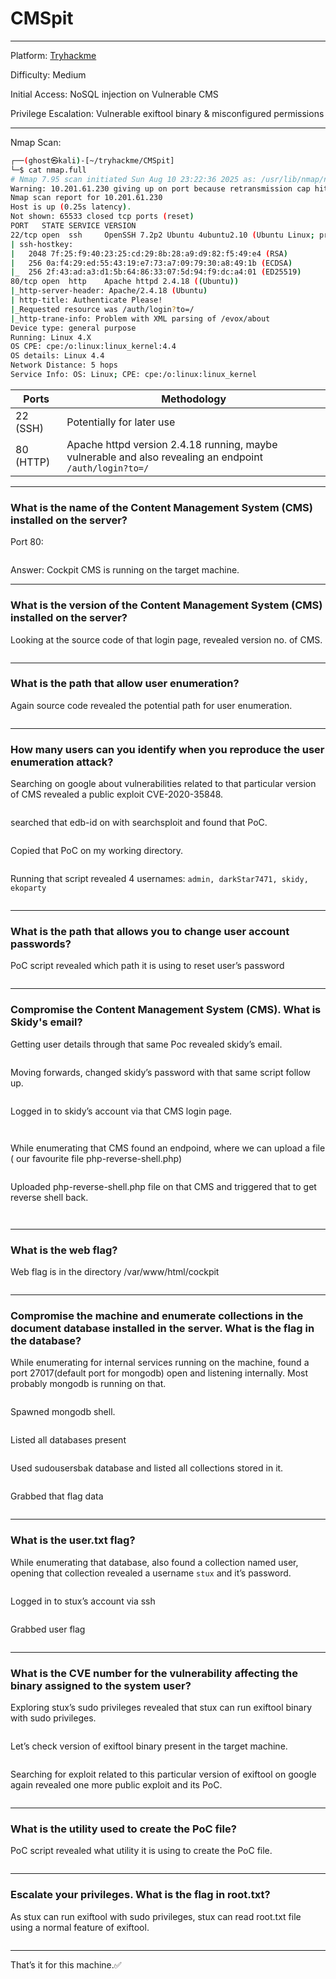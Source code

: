 # CMSpit

***

Platform: [Tryhackme](https://tryhackme.com/room/cmspit)

Difficulty: Medium

Initial Access: NoSQL injection on Vulnerable CMS

Privilege Escalation: Vulnerable exiftool binary & misconfigured permissions

***

Nmap Scan:

```bash
┌──(ghost㉿kali)-[~/tryhackme/CMSpit]
└─$ cat nmap.full  
# Nmap 7.95 scan initiated Sun Aug 10 23:22:36 2025 as: /usr/lib/nmap/nmap -Pn -A -p- --min-rate 4000 -oN nmap.full 10.201.61.230
Warning: 10.201.61.230 giving up on port because retransmission cap hit (10).
Nmap scan report for 10.201.61.230
Host is up (0.25s latency).
Not shown: 65533 closed tcp ports (reset)
PORT   STATE SERVICE VERSION
22/tcp open  ssh     OpenSSH 7.2p2 Ubuntu 4ubuntu2.10 (Ubuntu Linux; protocol 2.0)
| ssh-hostkey: 
|   2048 7f:25:f9:40:23:25:cd:29:8b:28:a9:d9:82:f5:49:e4 (RSA)
|   256 0a:f4:29:ed:55:43:19:e7:73:a7:09:79:30:a8:49:1b (ECDSA)
|_  256 2f:43:ad:a3:d1:5b:64:86:33:07:5d:94:f9:dc:a4:01 (ED25519)
80/tcp open  http    Apache httpd 2.4.18 ((Ubuntu))
|_http-server-header: Apache/2.4.18 (Ubuntu)
| http-title: Authenticate Please!
|_Requested resource was /auth/login?to=/
|_http-trane-info: Problem with XML parsing of /evox/about
Device type: general purpose
Running: Linux 4.X
OS CPE: cpe:/o:linux:linux_kernel:4.4
OS details: Linux 4.4
Network Distance: 5 hops
Service Info: OS: Linux; CPE: cpe:/o:linux:linux_kernel
```

| Ports     | Methodology                                                                                             |
| --------- | ------------------------------------------------------------------------------------------------------- |
| 22 (SSH)  | Potentially for later use                                                                               |
| 80 (HTTP) | Apache httpd version 2.4.18 running, maybe vulnerable and also revealing an endpoint `/auth/login?to=/` |

***

### What is the name of the Content Management System (CMS) installed on the server?

Port 80:

<figure><img src="https://github.com/user-attachments/assets/4f286489-e46f-4418-a269-88929d14c38c" alt=""><figcaption></figcaption></figure>

Answer: Cockpit CMS is running on the target machine.

***

### What is the version of the Content Management System (CMS) installed on the server?

Looking at the source code of that login page, revealed version no. of CMS.

<figure><img src="https://github.com/user-attachments/assets/54d541ff-05a1-4959-8d7d-d5c8db6e740c" alt=""><figcaption></figcaption></figure>

***

### What is the path that allow user enumeration?

Again source code revealed the potential path for user enumeration.

<figure><img src="https://github.com/user-attachments/assets/0184d3d5-8221-456d-a7e0-dc25a596cd9c" alt=""><figcaption></figcaption></figure>

***

### How many users can you identify when you reproduce the user enumeration attack?

Searching on google about vulnerabilities related to that particular version of CMS revealed a public exploit CVE-2020-35848.

<figure><img src="https://github.com/user-attachments/assets/44087450-c59e-48b8-bd58-c3e306a83947" alt=""><figcaption></figcaption></figure>

searched that edb-id on with searchsploit and found that PoC.

<figure><img src="https://github.com/user-attachments/assets/ab65cba2-d1da-487a-a829-33ea9dd834f6" alt=""><figcaption></figcaption></figure>

Copied that PoC on my working directory.

<figure><img src="https://github.com/user-attachments/assets/4c8beffa-9409-4698-94a9-2d8373a37907" alt=""><figcaption></figcaption></figure>

Running that script revealed 4 usernames: `admin, darkStar7471, skidy, ekoparty`

<figure><img src="https://github.com/user-attachments/assets/cc37beab-e08c-4e89-bb5b-70a321d1f7da" alt=""><figcaption></figcaption></figure>

***

### What is the path that allows you to change user account passwords?

PoC script revealed which path it is using to reset user’s password

<figure><img src="https://github.com/user-attachments/assets/b925b249-2997-4770-a7ad-27d4b4eab198" alt=""><figcaption></figcaption></figure>

***

### Compromise the Content Management System (CMS). What is Skidy's email?

Getting user details through that same Poc revealed skidy’s email.

<figure><img src="https://github.com/user-attachments/assets/6def551c-e082-41ea-b334-520cd70fe4fb" alt=""><figcaption></figcaption></figure>

Moving forwards, changed skidy’s password with that same script follow up.

<figure><img src="https://github.com/user-attachments/assets/1d250e31-9b0b-4b2e-b70b-df2888bad532" alt=""><figcaption></figcaption></figure>

Logged in to skidy’s account via that CMS login page.

&#x20;

<figure><img src="https://github.com/user-attachments/assets/045c0986-11ef-4169-a012-e122a77b1f13" alt=""><figcaption></figcaption></figure>

<figure><img src="https://github.com/user-attachments/assets/37345f4d-e439-4d77-b3cc-193d31a13ebc" alt=""><figcaption></figcaption></figure>

While enumerating that CMS found an endpoind, where we can upload a file ( our favourite file php-reverse-shell.php)

<figure><img src="https://github.com/user-attachments/assets/fa87a343-af57-49ae-81c5-5f7c52d7c23d" alt=""><figcaption></figcaption></figure>

Uploaded php-reverse-shell.php file on that CMS and triggered that to get reverse shell back.

&#x20;

<figure><img src="https://github.com/user-attachments/assets/69333f57-6f7e-4180-95fc-ba62fc17558e" alt=""><figcaption></figcaption></figure>

<figure><img src="https://github.com/user-attachments/assets/fa921ed7-1e3e-4aee-8146-74d8c7036679" alt=""><figcaption></figcaption></figure>

***

### What is the web flag?

Web flag is in the directory /var/www/html/cockpit

<figure><img src="https://github.com/user-attachments/assets/fb7cd833-82aa-4acf-9c0f-8e0395e188c7" alt=""><figcaption></figcaption></figure>

***

### Compromise the machine and enumerate collections in the document database installed in the server. What is the flag in the database?

While enumerating for internal services running on the machine, found a port 27017(default port for mongodb) open and listening internally. Most probably mongodb is running on that.

<figure><img src="https://github.com/user-attachments/assets/d55b270a-466b-4300-89c3-b4bb3e17950b" alt=""><figcaption></figcaption></figure>

Spawned mongodb shell.

<figure><img src="https://github.com/user-attachments/assets/3b1cdf93-b6a0-4c55-b42a-bb3fee3e72fa" alt=""><figcaption></figcaption></figure>

Listed all databases present

<figure><img src="https://github.com/user-attachments/assets/6a150b4d-6279-4266-aaf6-a3101837edc1" alt=""><figcaption></figcaption></figure>

Used sudousersbak database and listed all collections stored in it.

<figure><img src="https://github.com/user-attachments/assets/f88f0dd7-6c3d-4c42-80bc-86ed159c834c" alt=""><figcaption></figcaption></figure>

Grabbed that flag data

<figure><img src="https://github.com/user-attachments/assets/4ad2a975-5390-4559-98fe-a8928d3065e7" alt=""><figcaption></figcaption></figure>

***

### What is the user.txt flag?

While enumerating that database, also found a collection named user, opening that collection revealed a username `stux` and it’s password.

<figure><img src="https://github.com/user-attachments/assets/09590660-8dc7-44fa-8e2e-ec6cae0f9c08" alt=""><figcaption></figcaption></figure>

Logged in to stux’s account via ssh

<figure><img src="https://github.com/user-attachments/assets/c8139103-ee08-41a7-9f0f-c48bcce234ba" alt=""><figcaption></figcaption></figure>

Grabbed user flag

<figure><img src="https://github.com/user-attachments/assets/80727a59-4ecf-47e5-bf88-fd66f170a105" alt=""><figcaption></figcaption></figure>

***

### What is the CVE number for the vulnerability affecting the binary assigned to the system user?

Exploring stux’s sudo privileges revealed that stux can run exiftool binary with sudo privileges.

<figure><img src="https://github.com/user-attachments/assets/9846c99e-0c06-49a3-b3a6-30dc160d6b45" alt=""><figcaption></figcaption></figure>

Let’s check version of exiftool binary present in the target machine.

<figure><img src="https://github.com/user-attachments/assets/583473ba-49aa-46fa-8091-f8f279865f18" alt=""><figcaption></figcaption></figure>

Searching for exploit related to this particular version of exiftool on google again revealed one more public exploit and its PoC.

<figure><img src="https://github.com/user-attachments/assets/2fdd32b0-34d1-41c9-bc1a-c61335f24ebd" alt=""><figcaption></figcaption></figure>

***

### What is the utility used to create the PoC file?

PoC script revealed what utility it is using to create the PoC file.

<figure><img src="https://github.com/user-attachments/assets/4fe6dfac-8e15-46ab-80a8-f02488f00857" alt=""><figcaption></figcaption></figure>

***

### Escalate your privileges. What is the flag in root.txt?

As stux can run exiftool with sudo privileges, stux can read root.txt file using a normal feature of exiftool.

<figure><img src="https://github.com/user-attachments/assets/7e1feb4e-38f2-440d-9fd1-f009f7684d2e" alt=""><figcaption></figcaption></figure>

***

That’s it for this machine.✅
